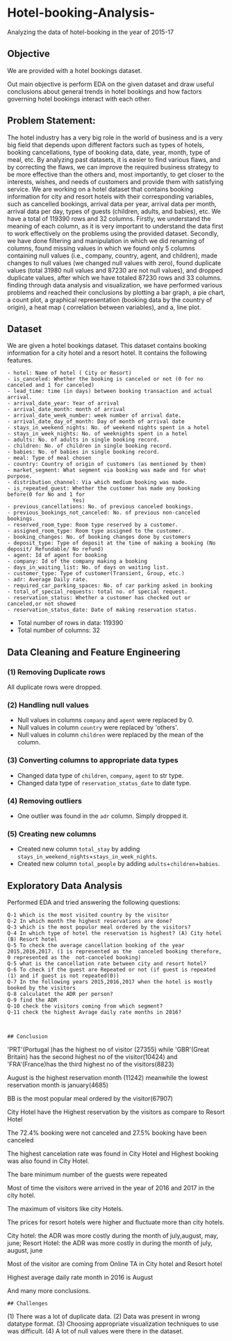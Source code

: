 # Hotel-booking-Analysis-
Analyzing the data of hotel-booking in the year of 2015-17

## Objective
We are provided with a hotel bookings dataset. 

Out main objective is perform EDA on the given dataset and draw useful conclusions about general trends in hotel bookings and how factors governing hotel bookings interact with each other.


## Problem Statement:
The hotel industry has a very big role in the world of business and is a very big field that depends upon different factors such as types of hotels, booking cancellations, type of booking data, date, year, month, type of meal, etc. By analyzing past datasets, it is easier to find various flaws, and by correcting the flaws, we can improve the required business strategy to be more effective than the others and, most importantly, to get closer to the interests, wishes, and needs of customers and provide them with satisfying service.
We are working on a hotel dataset that contains booking information for city and resort hotels with their corresponding variables, such as cancelled bookings, arrival data per year, arrival data per month, arrival data per day, types of guests (children, adults, and babies), etc. We have a total of 119390 rows and 32 columns. 
Firstly, we understand the meaning of each column, as it is very important to understand the data first to work effectively on the problems using the provided dataset. 
Secondly, we have done filtering and manipulation in which we did renaming of columns, found missing values in which we found only 5 columns containing null values (i.e., company, country, agent, and children), made changes to null values (we changed null values with zero), found duplicate values (total 31980 null values and 87230 are not null values), and dropped duplicate values, after which we have totaled 87230 rows and 33 columns.
finding through data analysis and visualization, we have performed various problems and reached their conclusions by plotting a bar graph, a pie chart, a count plot, a graphical representation (booking data by the country of origin), a heat map ( correlation between variables), and a, line plot.
## Dataset
We are given a hotel bookings dataset. This dataset contains booking information for a city hotel and a resort hotel. It contains the following features.

```
- hotel: Name of hotel ( City or Resort)
- is_canceled: Whether the booking is canceled or not (0 for no canceled and 1 for canceled)
- lead_time: time (in days) between booking transaction and actual arrival.
- arrival_date_year: Year of arrival
- arrival_date_month: month of arrival
- arrival_date_week_number: week number of arrival date.
- arrival_date_day_of_month: Day of month of arrival date
- stays_in_weekend_nights: No. of weekend nights spent in a hotel
- stays_in_week_nights: No. of weeknights spent in a hotel
- adults: No. of adults in single booking record.
- children: No. of children in single booking record.
- babies: No. of babies in single booking record. 
- meal: Type of meal chosen 
- country: Country of origin of customers (as mentioned by them)
- market_segment: What segment via booking was made and for what purpose.
- distribution_channel: Via which medium booking was made.
- is_repeated_guest: Whether the customer has made any booking before(0 for No and 1 for 
                     Yes)
- previous_cancellations: No. of previous canceled bookings.
- previous_bookings_not_canceled: No. of previous non-canceled bookings.
- reserved_room_type: Room type reserved by a customer.
- assigned_room_type: Room type assigned to the customer.
- booking_changes: No. of booking changes done by customers
- deposit_type: Type of deposit at the time of making a booking (No deposit/ Refundable/ No refund)
- agent: Id of agent for booking
- company: Id of the company making a booking
- days_in_waiting_list: No. of days on waiting list.
- customer_type: Type of customer(Transient, Group, etc.)
- adr: Average Daily rate.
- required_car_parking_spaces: No. of car parking asked in booking
- total_of_special_requests: total no. of special request.
- reservation_status: Whether a customer has checked out or canceled,or not showed 
- reservation_status_date: Date of making reservation status.
```

- Total number of rows in data: 119390
- Total number of columns: 32

## Data Cleaning and Feature Engineering

### (1) Removing Duplicate rows
All duplicate rows were dropped.

### (2) Handling null values
- Null values in columns `company` and `agent` were replaced by 0.
- Null values in column `country` were replaced by 'others'.
- Null values in column `children` were replaced by the mean of the column.


### (3) Converting columns to appropriate data types

- Changed data type of `children`, `company`, `agent` to str type.
- Changed data type of `reservation_status_date` to date type.

### (4) Removing outliers

- One outlier was found in the `adr` column. Simply dropped it.

### (5) Creating new columns
- Created new column `total_stay` by adding `stays_in_weekend_nights`+`stays_in_week_nights`.
- Created new column `total_people` by adding `adults`+`children`+`babies`.


## Exploratory Data Analysis

Performed EDA and tried answering the following questions:

```
Q-1 which is the most visited country by the visitor 
Q-2 In which month the highest reservations are done?
Q-3 which is the most populor meal ordered by the visitors?
Q-4 In which type of hotel the reservation is highest? (A) City hotel (B) Resort hotel
Q-5 To check the average cancellation booking of the year 2015,2016,2017. (1 is represented as the  canceled booking therefore, 0 represented as the  not-canceled booking)
Q-5 what is the cancellation rate between city and resort hotel?
Q-6 To check if the guest are Repeated or not (if guest is repeated (1) and if guest is not repeated(0))
Q-7 In the following years 2015,2016,2017 when the hotel is mostly booked by the visitors
Q-8 calculatet the ADR per person?
Q-9 find the ADR 
Q-10 check the visitors coming from which segment?
Q-11 check the highest Avrage daily rate months in 2016?



## Conclusion

```
'PRT'(Portugal )has the highest no of visitor (27355) while 'GBR'(Great Britain) has the second highest no of the visitor(10424) and 'FRA'(France)has the third highest no of the visitors(8823)

August is the highest reservation month (11242) meanwhile the lowest reservation month is january(4685)

BB is the most popular meal ordered by the visitor(67907)

City Hotel have the Highest reservation by the visitors as compare to Resort Hotel

The 72.4% booking were not canceled and 27.5% booking have been canceled

The highest cancelation rate was found in City Hotel and Highest booking was also found in City Hotel.

The bare minimum number of the guests were repeated

Most of time the visitors were arrived in the year of 2016 and 2017 in the city hotel.

The maximum of visitors like city Hotels.

The prices for resort hotels were higher and fluctuate more than city hotels.

City hotel: the ADR was more costly during the month of july,august, may, june; Resort Hotel: the ADR was more costly in during the month of july, august, june

Most of the visitor are coming from Online TA in City hotel and Resort hotel

Highest average daily rate month in 2016 is August

And many more conclusions.
```
## Challenges
```
(1) There was a lot of duplicate data.
(2) Data was present in wrong datatype format.
(3) Choosing appropriate visualization techniques to use was difficult.
(4) A lot of null values were there in the dataset.
